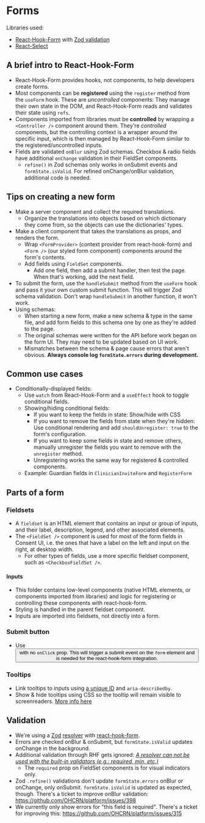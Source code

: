 # Forms

Libraries used:

- [React-Hook-Form](https://react-hook-form.com/) with [Zod validation](https://zod.dev/)
- [React-Select](https://react-select.com/home)

## A brief intro to React-Hook-Form

- React-Hook-Form provides hooks, not components, to help developers create forms.
- Most components can be **registered** using the `register` method from the `useForm` hook. These are _uncontrolled_ components: They manage their own state in the DOM, and React-Hook-Form reads and validates their state using `refs`.
- Components imported from libraries must be **controlled** by wrapping a `<Controller />` component around them. They're _controlled_ components, but the controlling context is a wrapper around the specific input, which is then managed by React-Hook-Form similar to the registered/uncontrolled inputs.
- Fields are validated `onBlur` using Zod schemas. Checkbox & radio fields have additional `onChange` validation in their FieldSet components.
  - `refine()` in Zod schemas only works in onSubmit events and `formState.isValid`. For refined onChange/onBlur validation, additional code is needed.

## Tips on creating a new form

- Make a server component and collect the required translations.
  - Organize the translations into objects based on which dictionary they come from, so the objects can use the dictionaries' types.
- Make a client component that takes the translations as props, and renders the form.
  - Wrap `<FormProvider>` (context provider from react-hook-form) and `<Form />` (our styled form component) components around the form's contents.
  - Add fields using `FieldSet` components.
    - Add one field, then add a submit handler, then test the page. When that's working, add the next field.
- To submit the form, use the `handleSubmit` method from the `useForm` hook and pass it your own custom submit function. This will trigger Zod schema validation. Don't wrap `handleSubmit` in another function, it won't work.
- Using schemas:
  - When starting a new form, make a new schema & type in the same file, and add form fields to this schema one by one as they're added to the page.
  - The original schemas were written for the API before work began on the form UI. They may need to be updated based on UI work.
  - Mismatches between the schema & page cause errors that aren't obvious. **Always console log `formState.errors` during development.**

## Common use cases

- Conditionally-displayed fields:
  - Use `watch` from React-Hook-Form and a `useEffect` hook to toggle conditional fields.
  - Showing/hiding conditional fields:
    - If you want to keep the fields in state: Show/hide with CSS
    - If you want to remove the fields from state when they're hidden: Use conditional rendering and add `shouldUnregister: true` to the form's configuration.
    - If you want to keep some fields in state and remove others, manually unregister the fields you want to remove with the `unregister` method.
    - Unregistering works the same way for registered & controlled components.
  - Example: Guardian fields in `ClinicianInviteForm` and `RegisterForm`

## Parts of a form

### Fieldsets

- A `fieldset` is an HTML element that contains an input or group of inputs, and their label, description, legend, and other associated elements.
- The `<FieldSet />` component is used for most of the form fields in Consent UI, i.e. the ones that have a label on the left and input on the right, at desktop width.
  - For other types of fields, use a more specific fieldset component, such as `<CheckboxFieldSet />`.

#### Inputs

- This folder contains low-level components (native HTML elements, or components imported from libraries) and logic for registering or controlling these components with react-hook-form.
- Styling is handled in the parent fieldset component.
- Inputs are imported into fieldsets, not directly into a form.

### Submit button

- Use <Button type="submit"> with no `onClick` prop. This will trigger a submit event on the `form` element and is needed for the react-hook-form integration.

### Tooltips

- Link tooltips to inputs using [a unique ID](https://react.dev/reference/react/useId#useid) and `aria-describedby`.
- Show & hide tooltips using CSS so the tooltip will remain visible to screenreaders. [More info here](https://www.tpgi.com/short-note-on-aria-labelledby-and-aria-describedby/)

## Validation

- We're using a [Zod](https://zod.dev/) [resolver](https://react-hook-form.com/docs/useform#resolver) with [react-hook-form](https://react-hook-form.com/).
- Errors are checked onBlur & onSubmit, but `formState.isValid` updates onChange in the background.
- Additional validation through RHF gets ignored: [_A resolver can not be used with the built-in validators (e.g.: required, min, etc.)_](https://react-hook-form.com/docs/useform#resolver)
  - The `required` prop on FieldSet components is for visual indicators only.
- Zod `.refine()` validations don't update `formState.errors` onBlur or onChange, only onSubmit. `formState.isValid` is updated as expected, though. There's a ticket to improve onBlur validation: <https://github.com/OHCRN/platform/issues/398>
- We currently only show errors for "this field is required". There's a ticket for improving this: <https://github.com/OHCRN/platform/issues/315>
